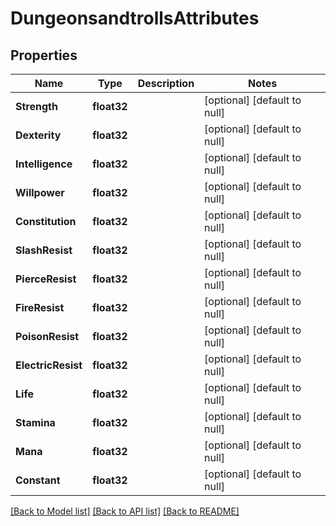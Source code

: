 # DungeonsandtrollsAttributes

## Properties
Name | Type | Description | Notes
------------ | ------------- | ------------- | -------------
**Strength** | **float32** |  | [optional] [default to null]
**Dexterity** | **float32** |  | [optional] [default to null]
**Intelligence** | **float32** |  | [optional] [default to null]
**Willpower** | **float32** |  | [optional] [default to null]
**Constitution** | **float32** |  | [optional] [default to null]
**SlashResist** | **float32** |  | [optional] [default to null]
**PierceResist** | **float32** |  | [optional] [default to null]
**FireResist** | **float32** |  | [optional] [default to null]
**PoisonResist** | **float32** |  | [optional] [default to null]
**ElectricResist** | **float32** |  | [optional] [default to null]
**Life** | **float32** |  | [optional] [default to null]
**Stamina** | **float32** |  | [optional] [default to null]
**Mana** | **float32** |  | [optional] [default to null]
**Constant** | **float32** |  | [optional] [default to null]

[[Back to Model list]](../README.md#documentation-for-models) [[Back to API list]](../README.md#documentation-for-api-endpoints) [[Back to README]](../README.md)

